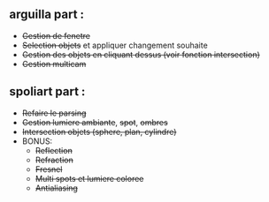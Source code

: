 ## arguilla part :
- ~~Gestion de fenetre~~
- ~~Selection objets~~ et appliquer changement souhaite
- ~~Gestion des objets en cliquant dessus (voir fonction intersection)~~
- ~~Gestion multicam~~

## spoliart part :
- ~~Refaire le parsing~~
- ~~Gestion lumiere ambiante~~, ~~spot~~, ~~ombres~~
- ~~Intersection objets (sphere, plan, cylindre)~~
- BONUS:
	- ~~Reflection~~
	- ~~Refraction~~
	- ~~Fresnel~~
	- ~~Multi spots et lumiere coloree~~
	- ~~Antialiasing~~
